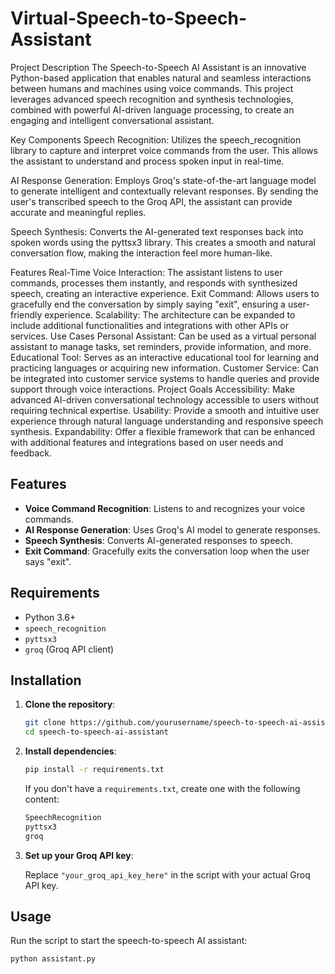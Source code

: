 # Virtual-Speech-to-Speech-Assistant

Project Description
The Speech-to-Speech AI Assistant is an innovative Python-based application that enables natural and seamless interactions between humans and machines using voice commands. This project leverages advanced speech recognition and synthesis technologies, combined with powerful AI-driven language processing, to create an engaging and intelligent conversational assistant.

Key Components
Speech Recognition: Utilizes the speech_recognition library to capture and interpret voice commands from the user. This allows the assistant to understand and process spoken input in real-time.

AI Response Generation: Employs Groq's state-of-the-art language model to generate intelligent and contextually relevant responses. By sending the user's transcribed speech to the Groq API, the assistant can provide accurate and meaningful replies.

Speech Synthesis: Converts the AI-generated text responses back into spoken words using the pyttsx3 library. This creates a smooth and natural conversation flow, making the interaction feel more human-like.

Features
Real-Time Voice Interaction: The assistant listens to user commands, processes them instantly, and responds with synthesized speech, creating an interactive experience.
Exit Command: Allows users to gracefully end the conversation by simply saying "exit", ensuring a user-friendly experience.
Scalability: The architecture can be expanded to include additional functionalities and integrations with other APIs or services.
Use Cases
Personal Assistant: Can be used as a virtual personal assistant to manage tasks, set reminders, provide information, and more.
Educational Tool: Serves as an interactive educational tool for learning and practicing languages or acquiring new information.
Customer Service: Can be integrated into customer service systems to handle queries and provide support through voice interactions.
Project Goals
Accessibility: Make advanced AI-driven conversational technology accessible to users without requiring technical expertise.
Usability: Provide a smooth and intuitive user experience through natural language understanding and responsive speech synthesis.
Expandability: Offer a flexible framework that can be enhanced with additional features and integrations based on user needs and feedback.

## Features

- **Voice Command Recognition**: Listens to and recognizes your voice commands.
- **AI Response Generation**: Uses Groq's AI model to generate responses.
- **Speech Synthesis**: Converts AI-generated responses to speech.
- **Exit Command**: Gracefully exits the conversation loop when the user says "exit".

## Requirements

- Python 3.6+
- `speech_recognition`
- `pyttsx3`
- `groq` (Groq API client)

## Installation

1. **Clone the repository**:

    ```sh
    git clone https://github.com/yourusername/speech-to-speech-ai-assistant.git
    cd speech-to-speech-ai-assistant
    ```

2. **Install dependencies**:

    ```sh
    pip install -r requirements.txt
    ```

    If you don't have a `requirements.txt`, create one with the following content:

    ```txt
    SpeechRecognition
    pyttsx3
    groq
    ```

3. **Set up your Groq API key**:

    Replace `"your_groq_api_key_here"` in the script with your actual Groq API key.

## Usage

Run the script to start the speech-to-speech AI assistant:

```sh
python assistant.py

